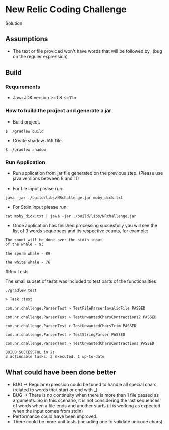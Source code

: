 # New Relic Coding Challenge

Solution

## Assumptions ##
- The text or file provided won't have words that will be followed by_ (bug on the reguler expression)

## Build

### Requirements 

- Java JDK version >=1.8 <=11.x

### How to build the project and generate a jar

- Build project.

```
$ ./gradlew build
```

- Create shadow JAR file.

```
$ ./gradlew shadow
```

### Run Application 

- Run application from jar file generated on the previous step. (Please use java versions between 8 and 11)

- For file input please run: 

```
java -jar ./build/libs/NRchallenge.jar moby_dick.txt 
``` 

- For Stdin input please run: 

```
cat moby_dick.txt | java -jar ./build/libs/NRchallenge.jar 
```

- Once application has finished processing succesfully you will see the list of 3 words sequences and its respective counts, for example:

```
The count will be done over the stdin input
of the whale - 93

the sperm whale - 89

the white whale - 76
```

#Run Tests

The small subset of tests was included to test parts of the functionalities

```
./gradlew test

> Task :test

com.nr.challenge.ParserTest > TestFileParserInvalidFile PASSED

com.nr.challenge.ParserTest > TestUnwantedCharsContractions2 PASSED

com.nr.challenge.ParserTest > TestUnwantedCharsTrim PASSED

com.nr.challenge.ParserTest > TestStringParser PASSED

com.nr.challenge.ParserTest > TestUnwantedCharsContractions PASSED

BUILD SUCCESSFUL in 2s
3 actionable tasks: 2 executed, 1 up-to-date

```

## What could have been done better ##
- BUG -> Regular expression could be tuned to handle all special chars. (related to words that start or end with _)
- BUG -> There is no continuity when there is more than 1 file passed as arguments. So in this scenario, it is not considering the last sequences of words when a file ends and another starts (it is working as expected when the input comes from stdin)
- Performance could have been improved.
- There could be more unit tests (including one to validate unicode chars).  

